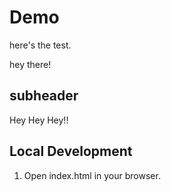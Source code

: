 # Demo


here's the test.

hey there!


## subheader

Hey Hey Hey!!


## Local Development

1. Open index.html in your browser.